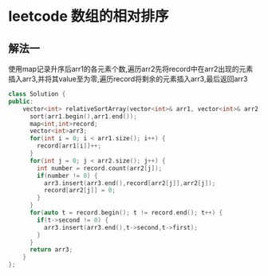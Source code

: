 # leetcode 数组的相对排序

## 解法一

使用map记录升序后arr1的各元素个数,遍历arr2先将record中在arr2出现的元素插入arr3,并将其value至为零,遍历record将剩余的元素插入arr3,最后返回arr3

```c++
class Solution {
public:
    vector<int> relativeSortArray(vector<int>& arr1, vector<int>& arr2) {
      sort(arr1.begin(),arr1.end());
      map<int,int>record;
      vector<int>arr3;
      for(int i = 0; i < arr1.size(); i++) {
        record[arr1[i]]++;
      }
      for(int j = 0; j < arr2.size(); j++) {
        int number = record.count(arr2[j]);
        if(number != 0) {
          arr3.insert(arr3.end(),record[arr2[j]],arr2[j]);
          record[arr2[j]] = 0;
        }
      }
      for(auto t = record.begin(); t != record.end(); t++) {
        if(t->second != 0) {
          arr3.insert(arr3.end(),t->second,t->first);
        }
      }
      return arr3;
    }
};
```

